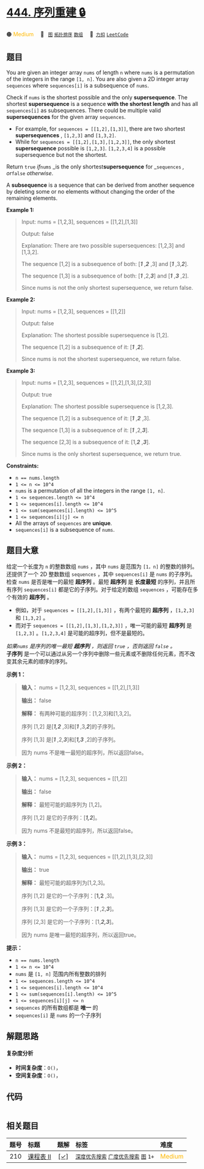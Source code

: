 # [444. 序列重建 🔒](https://2xiao.github.io/leetcode-js/problem/0444.html)

🟠 <font color=#ffb800>Medium</font>&emsp; 🔖&ensp; [`图`](/tag/graph.md) [`拓扑排序`](/tag/topological-sort.md) [`数组`](/tag/array.md)&emsp; 🔗&ensp;[`力扣`](https://leetcode.cn/problems/sequence-reconstruction) [`LeetCode`](https://leetcode.com/problems/sequence-reconstruction)

## 题目

You are given an integer array `nums` of length `n` where `nums` is a
permutation of the integers in the range `[1, n]`. You are also given a 2D
integer array `sequences` where `sequences[i]` is a subsequence of `nums`.

Check if `nums` is the shortest possible and the only **supersequence**. The
shortest **supersequence** is a sequence **with the shortest length** and has
all `sequences[i]` as subsequences. There could be multiple valid
**supersequences** for the given array `sequences`.

  * For example, for `sequences = [[1,2],[1,3]]`, there are two shortest **supersequences** , `[1,2,3]` and `[1,3,2]`.
  * While for `sequences = [[1,2],[1,3],[1,2,3]]`, the only shortest **supersequence** possible is `[1,2,3]`. `[1,2,3,4]` is a possible supersequence but not the shortest.

Return `true` _if_`nums` _is the only shortest**supersequence** for
_`sequences` _, or_`false` _otherwise_.

A **subsequence** is a sequence that can be derived from another sequence by
deleting some or no elements without changing the order of the remaining
elements.



**Example 1:**

> Input: nums = [1,2,3], sequences = [[1,2],[1,3]]
> 
> Output: false
> 
> Explanation: There are two possible supersequences: [1,2,3] and [1,3,2].
> 
> The sequence [1,2] is a subsequence of both: [**_1_** ,**_2_** ,3] and [**_1_** ,3,**_2_**].
> 
> The sequence [1,3] is a subsequence of both: [**_1_** ,2,**_3_**] and [**_1_** ,**_3_** ,2].
> 
> Since nums is not the only shortest supersequence, we return false.

**Example 2:**

> Input: nums = [1,2,3], sequences = [[1,2]]
> 
> Output: false
> 
> Explanation: The shortest possible supersequence is [1,2].
> 
> The sequence [1,2] is a subsequence of it: [**_1_** ,**_2_**].
> 
> Since nums is not the shortest supersequence, we return false.

**Example 3:**

> Input: nums = [1,2,3], sequences = [[1,2],[1,3],[2,3]]
> 
> Output: true
> 
> Explanation: The shortest possible supersequence is [1,2,3].
> 
> The sequence [1,2] is a subsequence of it: [**_1_** ,**_2_** ,3].
> 
> The sequence [1,3] is a subsequence of it: [**_1_** ,2,**_3_**].
> 
> The sequence [2,3] is a subsequence of it: [1,**_2_** ,**_3_**].
> 
> Since nums is the only shortest supersequence, we return true.

**Constraints:**

  * `n == nums.length`
  * `1 <= n <= 10^4`
  * `nums` is a permutation of all the integers in the range `[1, n]`.
  * `1 <= sequences.length <= 10^4`
  * `1 <= sequences[i].length <= 10^4`
  * `1 <= sum(sequences[i].length) <= 10^5`
  * `1 <= sequences[i][j] <= n`
  * All the arrays of `sequences` are **unique**.
  * `sequences[i]` is a subsequence of `nums`.


## 题目大意

给定一个长度为 `n` 的整数数组 `nums` ，其中 `nums` 是范围为 `[1，n]` 的整数的排列。还提供了一个 2D 整数数组
`sequences` ，其中 `sequences[i]` 是 `nums` 的子序列。  
检查 `nums` 是否是唯一的最短 **超序列** 。最短 **超序列** 是 **长度最短** 的序列，并且所有序列 `sequences[i]`
都是它的子序列。对于给定的数组 `sequences` ，可能存在多个有效的 **超序列** 。

  * 例如，对于 `sequences = [[1,2],[1,3]]` ，有两个最短的 **超序列** ，`[1,2,3]` 和 `[1,3,2]` 。
  * 而对于 `sequences = [[1,2],[1,3],[1,2,3]]` ，唯一可能的最短 **超序列** 是 `[1,2,3]` 。`[1,2,3,4]` 是可能的超序列，但不是最短的。

_如果`nums` 是序列的唯一最短 **超序列** ，则返回 `true` ，否则返回 `false` 。_  
**子序列** 是一个可以通过从另一个序列中删除一些元素或不删除任何元素，而不改变其余元素的顺序的序列。



**示例 1：**

> 
> 
> 
> 
> 
> **输入：** nums = [1,2,3], sequences = [[1,2],[1,3]]
> 
> **输出：** false
> 
> **解释：** 有两种可能的超序列：[1,2,3]和[1,3,2]。
> 
> 序列 [1,2] 是[_**1,2**_ ,3]和[_**1**_ ,3,_**2**_]的子序列。
> 
> 序列 [1,3] 是[_**1**_ ,2,_**3**_]和[_**1,3**_ ,2]的子序列。
> 
> 因为 nums 不是唯一最短的超序列，所以返回false。
> 
> 

**示例 2：**

> 
> 
> 
> 
> 
> **输入：** nums = [1,2,3], sequences = [[1,2]]
> 
> **输出：** false
> 
> **解释：** 最短可能的超序列为 [1,2]。
> 
> 序列 [1,2] 是它的子序列：[_**1,2**_]。
> 
> 因为 nums 不是最短的超序列，所以返回false。
> 
> 

**示例 3：**

> 
> 
> 
> 
> 
> **输入：** nums = [1,2,3], sequences = [[1,2],[1,3],[2,3]]
> 
> **输出：** true
> 
> **解释：** 最短可能的超序列为[1,2,3]。
> 
> 序列 [1,2] 是它的一个子序列：[**1,2** ,3]。
> 
> 序列 [1,3] 是它的一个子序列：[_**1**_ ,2,_**3**_]。
> 
> 序列 [2,3] 是它的一个子序列：[1,_**2,3**_]。
> 
> 因为 nums 是唯一最短的超序列，所以返回true。



**提示：**

  * `n == nums.length`
  * `1 <= n <= 10^4`
  * `nums` 是 `[1, n]` 范围内所有整数的排列
  * `1 <= sequences.length <= 10^4`
  * `1 <= sequences[i].length <= 10^4`
  * `1 <= sum(sequences[i].length) <= 10^5`
  * `1 <= sequences[i][j] <= n`
  * `sequences` 的所有数组都是 **唯一** 的
  * `sequences[i]` 是 `nums` 的一个子序列


## 解题思路

#### 复杂度分析

- **时间复杂度**：`O()`，
- **空间复杂度**：`O()`，

## 代码

```javascript

```

## 相关题目

<!-- prettier-ignore -->
| 题号 | 标题 | 题解 | 标签 | 难度 |
| :------: | :------ | :------: | :------ | :------ |
| 210 | [课程表 II](https://leetcode.com/problems/course-schedule-ii) | [[✓]](/problem/0210.md) |  [`深度优先搜索`](/tag/depth-first-search.md) [`广度优先搜索`](/tag/breadth-first-search.md) [`图`](/tag/graph.md) `1+` | <font color=#ffb800>Medium</font> |